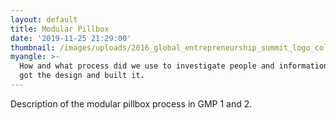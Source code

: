 ```yaml
---
layout: default
title: Modular Pillbox
date: '2019-11-25 21:29:00'
thumbnail: /images/uploads/2016_global_entrepreneurship_summit_logo_color_800_1.jpg
myangle: >-
  How and what process did we use to investigate people and information. How we
  got the design and built it.
---
```

Description of the modular pillbox process in GMP 1 and 2.
